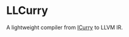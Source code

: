 # LLCurry

A lightweight compiler from [ICurry](https://git.ps.informatik.uni-kiel.de/curry-packages/icurry) to LLVM IR.

